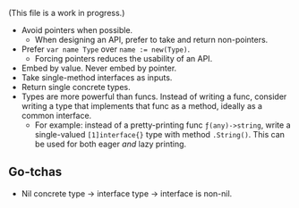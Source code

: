 (This file is a work in progress.)

* Avoid pointers when possible.
  * When designing an API, prefer to take and return non-pointers.
* Prefer `var name Type` over `name := new(Type)`.
  * Forcing pointers reduces the usability of an API.
* Embed by value. Never embed by pointer.
* Take single-method interfaces as inputs.
* Return single concrete types.
* Types are more powerful than funcs. Instead of writing a func, consider writing a type that implements that func as a method, ideally as a common interface.
  * For example: instead of a pretty-printing func `ƒ(any)->string`, write a single-valued `[1]interface{}` type with method `.String()`. This can be used for both eager _and_ lazy printing.

## Go-tchas

* Nil concrete type -> interface type -> interface is non-nil.
